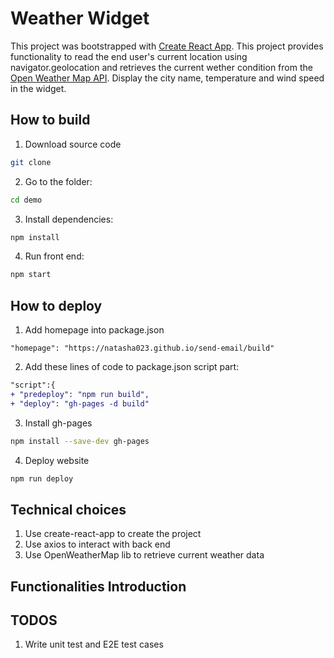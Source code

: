 # Weather Widget
This project was bootstrapped with [Create React App](https://github.com/facebookincubator/create-react-app). This project provides functionality to read the end user's current location using navigator.geolocation and retrieves the current wether condition from the [Open Weather Map API](https://openweathermap.org/current). Display the city name, temperature and wind speed in the widget. 

## How to build
1. Download source code
```sh 
git clone 
```
2. Go to the folder: 
```sh
cd demo
```
3. Install dependencies:  
```sh
npm install
```
4. Run front end: 
```sh
npm start
```
## How to deploy
1. Add homepage into package.json
```
"homepage": "https://natasha023.github.io/send-email/build" 
```
2. Add these lines of code to package.json script part: 
```diff
"script":{
+ "predeploy": "npm run build",
+ "deploy": "gh-pages -d build" 
```
3. Install gh-pages
```sh
npm install --save-dev gh-pages
```
4. Deploy website 
```sh
npm run deploy
```

## Technical choices
1. Use create-react-app to create the project
2. Use axios to interact with back end
3. Use OpenWeatherMap lib to retrieve current weather data 

## Functionalities Introduction


## TODOS
1. Write unit test and E2E test cases

